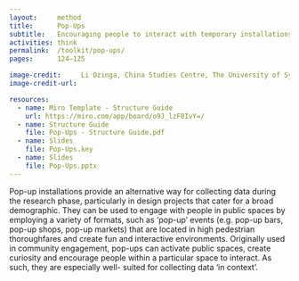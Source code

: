 ```yaml
---
layout:     method
title:      Pop-Ups
subtitle:   Encouraging people to interact with temporary installations in public spaces
activities: think
permalink:  /toolkit/pop-ups/
pages:      124–125

image-credit:     Li Ozinga, China Studies Centre, The University of Sydney
image-credit-url: 

resources:
  - name: Miro Template - Structure Guide
    url: https://miro.com/app/board/o9J_lzF8IvY=/
  - name: Structure Guide
    file: Pop-Ups - Structure Guide.pdf
  - name: Slides
    file: Pop-Ups.key
  - name: Slides
    file: Pop-Ups.pptx
---
```


Pop-up installations provide an alternative way for collecting data during the research phase, particularly in design projects that cater for a broad demographic. They can be used to engage with people in public spaces by employing a variety of formats, such as ‘pop-up’ events (e.g. pop-up bars, pop-up shops, pop-up markets) that are located in high pedestrian thoroughfares and create fun and interactive environments. Originally used in community engagement, pop-ups can activate public spaces, create curiosity and encourage people within a particular space to interact. As such, they are especially well- suited for collecting data ‘in context’.